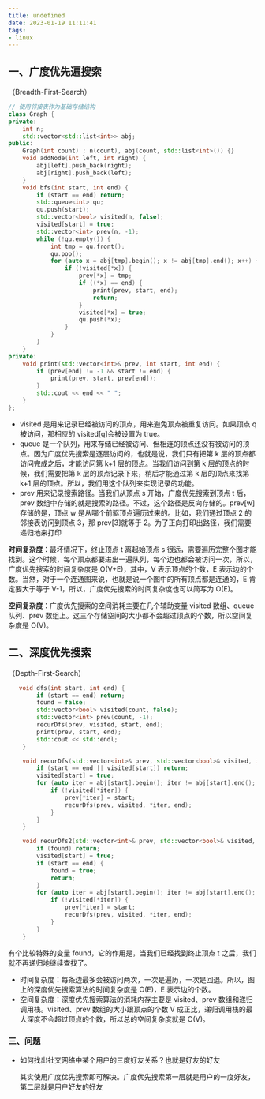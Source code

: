 ```yaml
---
title: undefined
date: 2023-01-19 11:11:41
tags:
- linux
---
```


## 一、广度优先遍搜索

（Breadth-First-Search）

```c++
// 使用邻接表作为基础存储结构
class Graph {
private:
    int n;
    std::vector<std::list<int>> abj;
public:
    Graph(int count) : n(count), abj(count, std::list<int>()) {}
    void addNode(int left, int right) {
        abj[left].push_back(right);
        abj[right].push_back(left);
    }
    void bfs(int start, int end) {
        if (start == end) return;
        std::queue<int> qu;
        qu.push(start);
        std::vector<bool> visited(n, false);
        visited[start] = true; 
        std::vector<int> prev(n, -1);
        while (!qu.empty()) {
            int tmp = qu.front();
            qu.pop();
            for (auto x = abj[tmp].begin(); x != abj[tmp].end(); x++) {
                if (!visited[*x]) {
                    prev[*x] = tmp;
                    if ((*x) == end) {
                        print(prev, start, end);
                        return;
                    }
                    visited[*x] = true;
                    qu.push(*x);
                }
            }
        }
    }
private: 
    void print(std::vector<int>& prev, int start, int end) {
        if (prev[end] != -1 && start != end) {
            print(prev, start, prev[end]);
        }
        std::cout << end << " ";
    }
};
```

- visited 是用来记录已经被访问的顶点，用来避免顶点被重复访问。如果顶点 q 被访问，那相应的 visited[q]会被设置为 true。
- queue 是一个队列，用来存储已经被访问、但相连的顶点还没有被访问的顶点。因为广度优先搜索是逐层访问的，也就是说，我们只有把第 k 层的顶点都访问完成之后，才能访问第 k+1 层的顶点。当我们访问到第 k 层的顶点的时候，我们需要把第 k 层的顶点记录下来，稍后才能通过第 k 层的顶点来找第 k+1 层的顶点。所以，我们用这个队列来实现记录的功能。
- prev 用来记录搜索路径。当我们从顶点 s 开始，广度优先搜索到顶点 t 后，prev 数组中存储的就是搜索的路径。不过，这个路径是反向存储的。prev[w]存储的是，顶点 w 是从哪个前驱顶点遍历过来的。比如，我们通过顶点 2 的邻接表访问到顶点 3，那 prev[3]就等于 2。为了正向打印出路径，我们需要递归地来打印

**时间复杂度**：最坏情况下，终止顶点 t 离起始顶点 s 很远，需要遍历完整个图才能找到。这个时候，每个顶点都要进出一遍队列，每个边也都会被访问一次，所以，广度优先搜索的时间复杂度是 O(V+E)，其中，V 表示顶点的个数，E 表示边的个数。当然，对于一个连通图来说，也就是说一个图中的所有顶点都是连通的，E 肯定要大于等于 V-1，所以，广度优先搜索的时间复杂度也可以简写为 O(E)。

**空间复杂度**：广度优先搜索的空间消耗主要在几个辅助变量 visited 数组、queue 队列、prev 数组上。这三个存储空间的大小都不会超过顶点的个数，所以空间复杂度是 O(V)。

## 二、深度优先搜索

（Depth-First-Search）

```c++
   void dfs(int start, int end) {
        if (start == end) return;
        found = false;
        std::vector<bool> visited(count, false);
        std::vector<int> prev(count, -1);
        recurDfs(prev, visited, start, end);   
        print(prev, start, end);
        std::cout << std::endl;
    }

    void recurDfs(std::vector<int>& prev, std::vector<bool>& visited, int start, int end) {
        if (start == end || visited[start]) return;
        visited[start] = true;
        for (auto iter = abj[start].begin(); iter != abj[start].end(); ++iter) {
            if (!visited[*iter]) {
                prev[*iter] = start;
                recurDfs(prev, visited, *iter, end);
            }
        }
    }

    void recurDfs2(std::vector<int>& prev, std::vector<bool>& visited, int start, int end) {
        if (found) return;
        visited[start] = true;
        if (start == end) {
            found = true;
            return;
        }
        for (auto iter = abj[start].begin(); iter != abj[start].end(); ++iter) {
            if (!visited[*iter]) {
                prev[*iter] = start;
                recurDfs(prev, visited, *iter, end);
            }
        }
    }
```

有个比较特殊的变量 found，它的作用是，当我们已经找到终止顶点 t 之后，我们就不再递归地继续查找了。

- 时间复杂度：每条边最多会被访问两次，一次是遍历，一次是回退。所以，图上的深度优先搜索算法的时间复杂度是 O(E)，E 表示边的个数。
- 空间复杂度：深度优先搜索算法的消耗内存主要是 visited、prev 数组和递归调用栈。visited、prev 数组的大小跟顶点的个数 V 成正比，递归调用栈的最大深度不会超过顶点的个数，所以总的空间复杂度就是 O(V)。

### 三、问题

- 如何找出社交网络中某个用户的三度好友关系？也就是好友的好友

    其实使用广度优先搜索即可解决。广度优先搜索第一层就是用户的一度好友，第二层就是用户好友的好友